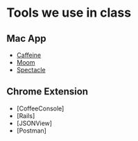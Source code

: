 # Tools we use in class

## Mac App

- [Caffeine](https://itunes.apple.com/hk/app/caffeine/id411246225?mt=12)
- [Moom](https://itunes.apple.com/hk/app/moom/id419330170?mt=12)
- [Spectacle](http://spectacleapp.com/)

## Chrome Extension

- [CoffeeConsole]
- [Rails]
- [JSONView]
- [Postman]


